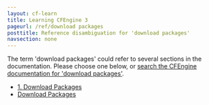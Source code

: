 ```yaml
---
layout: cf-learn
title: Learning CFEngine 3
pageurl: /ref/download packages
posttitle: Reference disambiguation for 'download packages'
navsection: none
---
```


The term 'download packages' could refer to several sections in the documentation. Please choose one below, or
[search the CFEngine documentation for 'download packages'](http://cfengine.com/docs/latest/search.html?q=download+packages).

- [1. Download Packages](http://cfengine.com/docs/latest/guide-installation-and-configuration-general-installation-installation-community.html#1-download-packages)
- [Download Packages](http://cfengine.com/docs/latest/guide-installation-and-configuration-pre-installation-checklist.html#download-packages)
